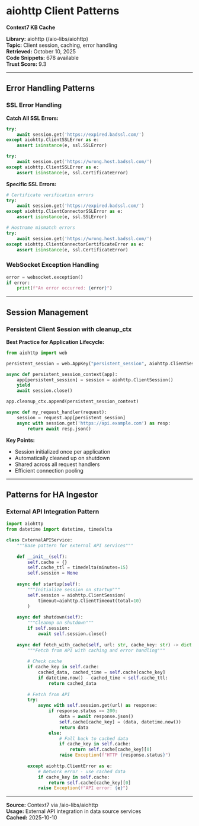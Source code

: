# aiohttp Client Patterns
**Context7 KB Cache**

**Library:** aiohttp (/aio-libs/aiohttp)  
**Topic:** Client session, caching, error handling  
**Retrieved:** October 10, 2025  
**Code Snippets:** 678 available  
**Trust Score:** 9.3

---

## Error Handling Patterns

### SSL Error Handling

**Catch All SSL Errors:**
```python
try:
    await session.get('https://expired.badssl.com/')
except aiohttp.ClientSSLError as e:
    assert isinstance(e, ssl.SSLError)

try:
    await session.get('https://wrong.host.badssl.com/')
except aiohttp.ClientSSLError as e:
    assert isinstance(e, ssl.CertificateError)
```

**Specific SSL Errors:**
```python
# Certificate verification errors
try:
    await session.get('https://expired.badssl.com/')
except aiohttp.ClientConnectorSSLError as e:
    assert isinstance(e, ssl.SSLError)

# Hostname mismatch errors
try:
    await session.get('https://wrong.host.badssl.com/')
except aiohttp.ClientConnectorCertificateError as e:
    assert isinstance(e, ssl.CertificateError)
```

### WebSocket Exception Handling

```python
error = websocket.exception()
if error:
    print(f"An error occurred: {error}")
```

---

## Session Management

### Persistent Client Session with cleanup_ctx

**Best Practice for Application Lifecycle:**
```python
from aiohttp import web

persistent_session = web.AppKey("persistent_session", aiohttp.ClientSession)

async def persistent_session_context(app):
    app[persistent_session] = session = aiohttp.ClientSession()
    yield
    await session.close()

app.cleanup_ctx.append(persistent_session_context)

async def my_request_handler(request):
    session = request.app[persistent_session]
    async with session.get('https://api.example.com') as resp:
        return await resp.json()
```

**Key Points:**
- Session initialized once per application
- Automatically cleaned up on shutdown
- Shared across all request handlers
- Efficient connection pooling

---

## Patterns for HA Ingestor

### External API Integration Pattern

```python
import aiohttp
from datetime import datetime, timedelta

class ExternalAPIService:
    """Base pattern for external API services"""
    
    def __init__(self):
        self.cache = {}
        self.cache_ttl = timedelta(minutes=15)
        self.session = None
    
    async def startup(self):
        """Initialize session on startup"""
        self.session = aiohttp.ClientSession(
            timeout=aiohttp.ClientTimeout(total=10)
        )
    
    async def shutdown(self):
        """Cleanup on shutdown"""
        if self.session:
            await self.session.close()
    
    async def fetch_with_cache(self, url: str, cache_key: str) -> dict:
        """Fetch from API with caching and error handling"""
        
        # Check cache
        if cache_key in self.cache:
            cached_data, cached_time = self.cache[cache_key]
            if datetime.now() - cached_time < self.cache_ttl:
                return cached_data
        
        # Fetch from API
        try:
            async with self.session.get(url) as response:
                if response.status == 200:
                    data = await response.json()
                    self.cache[cache_key] = (data, datetime.now())
                    return data
                else:
                    # Fall back to cached data
                    if cache_key in self.cache:
                        return self.cache[cache_key][0]
                    raise Exception(f"HTTP {response.status}")
                    
        except aiohttp.ClientError as e:
            # Network error - use cached data
            if cache_key in self.cache:
                return self.cache[cache_key][0]
            raise Exception(f"API error: {e}")
```

---

**Source:** Context7 via /aio-libs/aiohttp  
**Usage:** External API integration in data source services  
**Cached:** 2025-10-10

